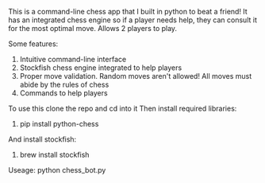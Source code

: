 This is a command-line chess app that I built in python to beat a friend! It has an integrated chess engine so if a player needs help, they can consult it for the most optimal move. 
Allows 2 players to play. 

Some features: 
1. Intuitive command-line interface
2. Stockfish chess engine integrated to help players
3. Proper move validation. Random moves aren't allowed! All moves must abide by the rules of chess
4. Commands to help players

To use this clone the repo and cd into it 
Then install required libraries: 
1. pip install python-chess

And install stockfish: 
1. brew install stockfish

Useage: 
python chess_bot.py

